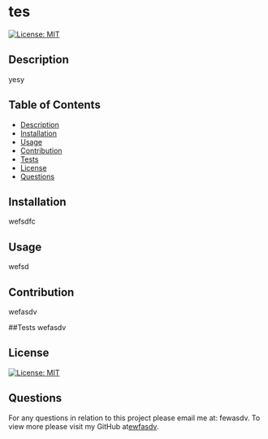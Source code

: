 
  
  # tes
  [![License: MIT](https://img.shields.io/badge/License-MIT-yellow.svg)](https://opensource.org/licenses/MIT)

  ## Description
  yesy

  ## Table of Contents

  - [Description](#description)
  - [Installation](#installation)
  - [Usage](#usage)
  - [Contribution](#contribution)
  - [Tests](#test)
  - [License](#license)
  - [Questions](#questions)

  ## Installation
  wefsdfc

  ## Usage
  wefsd

  ## Contribution
  wefasdv

  ##Tests
  wefasdv

  ## License
  [![License: MIT](https://img.shields.io/badge/License-MIT-yellow.svg)](https://opensource.org/licenses/MIT)

  ## Questions
  For any questions in relation to this project please email me at: fewasdv. To view more please visit my GitHub at[ewfasdv](https://github.com/ewfasdv/).
  